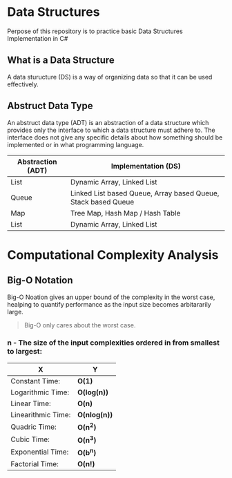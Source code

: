 # Data Structures
Perpose of this repository is to practice basic Data Structures Implementation in C#

## What is a Data Structure
A data sturucture (DS) is a way of organizing data so that it can be used effectively.

## Abstruct Data Type
An abstruct data type (ADT) is an abstraction of a data structure which provides only the interface to which a data structure must adhere to. 
The interface does not give any specific details about how something should be implemented or in what programming language.



| Abstraction (ADT) | Implementation (DS) |
| --- | --- |
| List | Dynamic Array, Linked List |
| Queue | Linked List based Queue, Array based Queue, Stack based Queue |
| Map | Tree Map, Hash Map / Hash Table |
| List | Dynamic Array, Linked List |

# Computational Complexity Analysis

## Big-O Notation
Big-O Noation gives an upper bound of the complexity in the worst case, healping to quantify performance as the input size becomes arbitararily large. 

> Big-O only cares about the worst case.

### n - The size of the input complexities ordered in from smallest to largest:

|  X  |  Y  |
| --- | --- |
| Constant Time: | **O(1)** |
| Logarithmic Time: | **O(log(n))** |
| Linear Time: | **O(n)** |
| Linearithmic Time: | **O(nlog(n))** |
| Quadric Time: | **O(n<sup>2</sup>)** |
| Cubic Time: | **O(n<sup>3</sup>)** |
| Exponential Time: | **O(b<sup>n</sup>)** |
| Factorial Time: | **O(n!)** |
